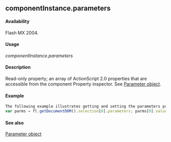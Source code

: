## componentInstance.parameters

#### Availability

Flash MX 2004.

#### Usage

*componentInstance.parameters*

#### Description

Read-only property; an array of ActionScript 2.0 properties that are accessible from the component Property inspector. See [Parameter object](../Parameter_object/parameter_summary.md).

#### Example

```javascript
The following example illustrates getting and setting the parameters property:
var parms = fl.getDocumentDOM().selection[0].parameters; parms[0].value = "some value";

```
#### See also

[Parameter object](../Parameter_object/parameter_summary.md)
